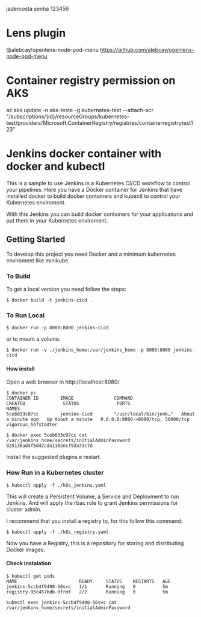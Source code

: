 jadercosta senha 123456

# Lens plugin 

@alebcay/openlens-node-pod-menu
https://github.com/alebcay/openlens-node-pod-menu

# Container registry permission on AKS
 
az aks update -n aks-teste -g kubernetes-test --attach-acr "/subscriptions/{id}/resourceGroups/kubernetes-test/providers/Microsoft.ContainerRegistry/registries/containerregistrytest123"

# Jenkins docker container with docker and kubectl

This is a sample to use Jenkins in a Kubernetes CI/CD workflow to control your pipelines. Here you have a Docker container for Jenkins that have installed docker to build docker containers and kubectl to control your Kubernetes enviroment.

With this Jenkins you can build docker containers for your applications and put them in your Kubernetes enviroment.

## Getting Started

To develop this project you need Docker and a minimum kubernetes enviroment like minikube.

### To Build

To get a local version you need follow the steps:

```
$ docker build -t jenkins-cicd .
```

### To Run Local

```
$ docker run -p 8080:8080 jenkins-cicd
```

or to mount a volume:

```
$ docker run -v ./jenkins_home:/var/jenkins_home -p 8080:8080 jenkins-cicd
```

#### How install

Open a web browser in http://localhost:8080/

```
$ docker ps
CONTAINER ID        IMAGE               COMMAND                  CREATED              STATUS              PORTS                               NAMES
5ceb833c07cc        jenkins-cicd        "/usr/local/bin/jenk…"   About a minute ago   Up About a minute   0.0.0.0:8080->8080/tcp, 50000/tcp   vigorous_hofstadter

$ docker exec 5ceb833c07cc cat /var/jenkins_home/secrets/initialAdminPassword
025136ad4f5d42cda1102ecf93a73c7d
```

Install the suggested plugins e restart.

### How Run in a Kubernetes cluster

```
$ kubectl apply -f ./k8s_jenkins.yaml
```

This will create a Persistent Volume, a Service and Deployment to run Jenkins. And will apply the rbac role to grant Jenkins permissions for cluster admin.

I recommend that you install a registry to, for this follow this command:

```
$ kubectl apply -f ./k8s_registry.yaml
```

Now you have a Registry, this is a repository for storing and distributing Docker images.


#### Check instalation
```
$ kubectl get pods
NAME                       READY     STATUS    RESTARTS   AGE
jenkins-5ccb4f9498-56svc   1/1       Running   0          5m
registry-95c457bdb-9frmt   2/2       Running   0          5m
```

```
kubectl exec jenkins-5ccb4f9498-56svc cat /var/jenkins_home/secrets/initialAdminPassword
```


